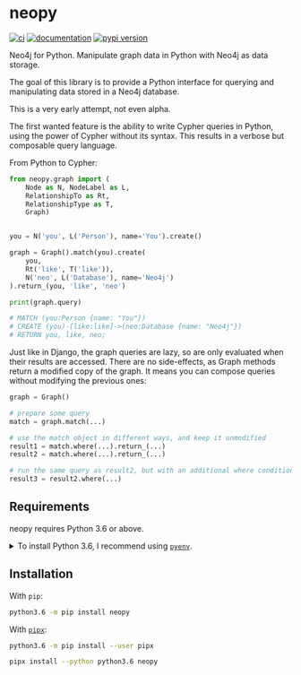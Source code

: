 # neopy

[![ci](https://github.com/pawamoy/neopy/workflows/ci/badge.svg)](https://github.com/pawamoy/neopy/actions?query=workflow%3Aci)
[![documentation](https://img.shields.io/badge/docs-mkdocs%20material-blue.svg?style=flat)](https://pawamoy.github.io/neopy/)
[![pypi version](https://img.shields.io/pypi/v/neopy.svg)](https://pypi.org/project/neopy/)

Neo4j for Python. Manipulate graph data in Python with Neo4j as data storage.

The goal of this library is to provide a Python interface for querying and
manipulating data stored in a Neo4j database.

This is a very early attempt, not even alpha.

The first wanted feature is the ability to write Cypher queries in Python,
using the power of Cypher without its syntax. This results in a verbose
but composable query language.

From Python to Cypher:

```python
from neopy.graph import (
    Node as N, NodeLabel as L,
    RelationshipTo as Rt,
    RelationshipType as T,
    Graph)


you = N('you', L('Person'), name='You').create()

graph = Graph().match(you).create(
    you,
    Rt('like', T('like')),
    N('neo', L('Database'), name='Neo4j')
).return_(you, 'like', 'neo')

print(graph.query)

# MATCH (you:Person {name: "You"})
# CREATE (you)-[like:like]->(neo:Database {name: "Neo4j"})
# RETURN you, like, neo;
```

Just like in Django, the graph queries are lazy, so are only evaluated when
their results are accessed. There are no side-effects, as Graph methods
return a modified copy of the graph. It means you can compose queries without
modifying the previous ones:

```python
graph = Graph()

# prepare some query
match = graph.match(...)

# use the match object in different ways, and keep it unmodified
result1 = match.where(...).return_(...)
result2 = match.where(...).return_(...)

# run the same query as result2, but with an additional where condition
result3 = result2.where(...)
```

## Requirements

neopy requires Python 3.6 or above.

<details>
<summary>To install Python 3.6, I recommend using <a href="https://github.com/pyenv/pyenv"><code>pyenv</code></a>.</summary>

```bash
# install pyenv
git clone https://github.com/pyenv/pyenv ~/.pyenv

# setup pyenv (you should also put these three lines in .bashrc or similar)
export PATH="${HOME}/.pyenv/bin:${PATH}"
export PYENV_ROOT="${HOME}/.pyenv"
eval "$(pyenv init -)"

# install Python 3.6
pyenv install 3.6.12

# make it available globally
pyenv global system 3.6.12
```
</details>

## Installation

With `pip`:
```bash
python3.6 -m pip install neopy
```

With [`pipx`](https://github.com/pipxproject/pipx):
```bash
python3.6 -m pip install --user pipx

pipx install --python python3.6 neopy
```
